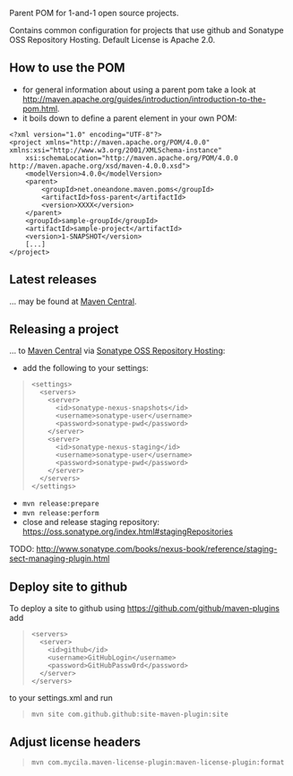 Parent POM for 1-and-1 open source projects. 

Contains common configuration for projects that use github and Sonatype OSS Repository Hosting.
Default License is Apache 2.0.

How to use the POM
------------------

* for general information about using a parent pom take a look at http://maven.apache.org/guides/introduction/introduction-to-the-pom.html.
* it boils down to define a parent element in your own POM:

```
<?xml version="1.0" encoding="UTF-8"?>
<project xmlns="http://maven.apache.org/POM/4.0.0" xmlns:xsi="http://www.w3.org/2001/XMLSchema-instance"
    xsi:schemaLocation="http://maven.apache.org/POM/4.0.0 http://maven.apache.org/xsd/maven-4.0.0.xsd">
    <modelVersion>4.0.0</modelVersion>
    <parent>
        <groupId>net.oneandone.maven.poms</groupId>
        <artifactId>foss-parent</artifactId>
        <version>XXXX</version>
    </parent>
    <groupId>sample-groupId</groupId>
    <artifactId>sample-project</artifactId>
    <version>1-SNAPSHOT</version>
    [...]
</project>
```

Latest releases
---------------

... may be found at [Maven Central](http://search.maven.org/#search%7Cga%7C1%7Cg%3A%22net.oneandone.maven.poms%22%20AND%20a%3A%22foss-parent%22%20AND%20p%3A%22pom%22
).

Releasing a project
-------------------

... to [Maven Central](http://maven.apache.org/guides/mini/guide-central-repository-upload.html) via [Sonatype OSS Repository Hosting](https://docs.sonatype.org/display/Repository/Sonatype+OSS+Maven+Repository+Usage+Guide):

* add the following to your settings:

>     <settings>
>       <servers>
>         <server>
>           <id>sonatype-nexus-snapshots</id>
>           <username>sonatype-user</username>
>           <password>sonatype-pwd</password>
>         </server>
>         <server>
>           <id>sonatype-nexus-staging</id>
>           <username>sonatype-user</username>
>           <password>sonatype-pwd</password>
>         </server>
>       </servers>
>     </settings>

* `mvn release:prepare`
* `mvn release:perform`
* close and release staging repository: https://oss.sonatype.org/index.html#stagingRepositories

TODO: http://www.sonatype.com/books/nexus-book/reference/staging-sect-managing-plugin.html

Deploy site to github
---------------------

To deploy a site to github using https://github.com/github/maven-plugins add

>     <servers>
>       <server>
>         <id>github</id>
>         <username>GitHubLogin</username>
>         <password>GitHubPassw0rd</password>
>       </server>
>     </servers>

to your settings.xml and run

>     mvn site com.github.github:site-maven-plugin:site


Adjust license headers
----------------------

>     mvn com.mycila.maven-license-plugin:maven-license-plugin:format

